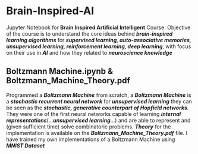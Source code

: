 # Brain-Inspired-AI

Jupyter Notebook for **Brain Inspired Artificial Intelligent** Course. Objective of the course is to understand the core ideas behind **_brain-inspired learning algorithms_** for **_supervised learning, auto-associative memories, unsupervised learning, reinforcement learning, deep learning_**, with focus on their use in **_AI_** and how they related to **_neuroscience knowledge_**

## Boltzmann Machine.ipynb & Boltzmann_Machine_Theory.pdf

Programmed a **_Boltzmann Machine_** from scratch, a **_Boltzmann Machine_** is a **_stochastic recurrent neural network_** for **_unsupervised learning_** they can be seen as the **_stochastic, generative counterpart of Hopfield networks._** They were one of the first neural networks capable of learning **_internal representations_**(...**_unsupervised learning_**...) and are able to represent and (given sufficient time) solve combinatoric problems. **_Theory_** for the implementation is available on the **_Boltzmann_Machine_Theory.pdf_** file. I have trained my own implementations of a Boltzmann Machine using **_MNIST Dataset_**
